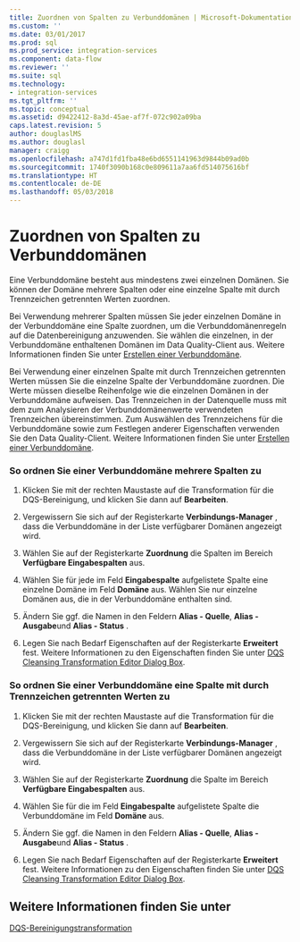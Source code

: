 ```yaml
---
title: Zuordnen von Spalten zu Verbunddomänen | Microsoft-Dokumentation
ms.custom: ''
ms.date: 03/01/2017
ms.prod: sql
ms.prod_service: integration-services
ms.component: data-flow
ms.reviewer: ''
ms.suite: sql
ms.technology:
- integration-services
ms.tgt_pltfrm: ''
ms.topic: conceptual
ms.assetid: d9422412-8a3d-45ae-af7f-072c902a09ba
caps.latest.revision: 5
author: douglaslMS
ms.author: douglasl
manager: craigg
ms.openlocfilehash: a747d1fd1fba48e6bd6551141963d9844b09ad0b
ms.sourcegitcommit: 1740f3090b168c0e809611a7aa6fd514075616bf
ms.translationtype: HT
ms.contentlocale: de-DE
ms.lasthandoff: 05/03/2018
---
```

# <a name="map-columns-to-composite-domains"></a>Zuordnen von Spalten zu Verbunddomänen
  Eine Verbunddomäne besteht aus mindestens zwei einzelnen Domänen. Sie können der Domäne mehrere Spalten oder eine einzelne Spalte mit durch Trennzeichen getrennten Werten zuordnen.  
  
 Bei Verwendung mehrerer Spalten müssen Sie jeder einzelnen Domäne in der Verbunddomäne eine Spalte zuordnen, um die Verbunddomänenregeln auf die Datenbereinigung anzuwenden. Sie wählen die einzelnen, in der Verbunddomäne enthaltenen Domänen im Data Quality-Client aus. Weitere Informationen finden Sie unter [Erstellen einer Verbunddomäne](../../../data-quality-services/create-a-composite-domain.md).  
  
 Bei Verwendung einer einzelnen Spalte mit durch Trennzeichen getrennten Werten müssen Sie die einzelne Spalte der Verbunddomäne zuordnen. Die Werte müssen dieselbe Reihenfolge wie die einzelnen Domänen in der Verbunddomäne aufweisen. Das Trennzeichen in der Datenquelle muss mit dem zum Analysieren der Verbunddomänenwerte verwendeten Trennzeichen übereinstimmen. Zum Auswählen des Trennzeichens für die Verbunddomäne sowie zum Festlegen anderer Eigenschaften verwenden Sie den Data Quality-Client. Weitere Informationen finden Sie unter [Erstellen einer Verbunddomäne](../../../data-quality-services/create-a-composite-domain.md).  
  
### <a name="to-map-multiple-columns-to-a-composite-domain"></a>So ordnen Sie einer Verbunddomäne mehrere Spalten zu  
  
1.  Klicken Sie mit der rechten Maustaste auf die Transformation für die DQS-Bereinigung, und klicken Sie dann auf **Bearbeiten**.  
  
2.  Vergewissern Sie sich auf der Registerkarte **Verbindungs-Manager** , dass die Verbunddomäne in der Liste verfügbarer Domänen angezeigt wird.  
  
3.  Wählen Sie auf der Registerkarte **Zuordnung** die Spalten im Bereich **Verfügbare Eingabespalten** aus.  
  
4.  Wählen Sie für jede im Feld **Eingabespalte** aufgelistete Spalte eine einzelne Domäne im Feld **Domäne** aus. Wählen Sie nur einzelne Domänen aus, die in der Verbunddomäne enthalten sind.  
  
5.  Ändern Sie ggf. die Namen in den Feldern **Alias - Quelle**, **Alias - Ausgabe**und **Alias - Status** .  
  
6.  Legen Sie nach Bedarf Eigenschaften auf der Registerkarte **Erweitert** fest. Weitere Informationen zu den Eigenschaften finden Sie unter [DQS Cleansing Transformation Editor Dialog Box](../../../integration-services/data-flow/transformations/dqs-cleansing-transformation-editor-dialog-box.md).  
  
### <a name="to-map-a-column-with-delimited-values-to-a-composite-domain"></a>So ordnen Sie einer Verbunddomäne eine Spalte mit durch Trennzeichen getrennten Werten zu  
  
1.  Klicken Sie mit der rechten Maustaste auf die Transformation für die DQS-Bereinigung, und klicken Sie dann auf **Bearbeiten**.  
  
2.  Vergewissern Sie sich auf der Registerkarte **Verbindungs-Manager** , dass die Verbunddomäne in der Liste verfügbarer Domänen angezeigt wird.  
  
3.  Wählen Sie auf der Registerkarte **Zuordnung** die Spalte im Bereich **Verfügbare Eingabespalten** aus.  
  
4.  Wählen Sie für die im Feld **Eingabespalte** aufgelistete Spalte die Verbunddomäne im Feld **Domäne** aus.  
  
5.  Ändern Sie ggf. die Namen in den Feldern **Alias - Quelle**, **Alias - Ausgabe**und **Alias - Status** .  
  
6.  Legen Sie nach Bedarf Eigenschaften auf der Registerkarte **Erweitert** fest. Weitere Informationen zu den Eigenschaften finden Sie unter [DQS Cleansing Transformation Editor Dialog Box](../../../integration-services/data-flow/transformations/dqs-cleansing-transformation-editor-dialog-box.md).  
  
## <a name="see-also"></a>Weitere Informationen finden Sie unter  
 [DQS-Bereinigungstransformation](../../../integration-services/data-flow/transformations/dqs-cleansing-transformation.md)  
  
  
